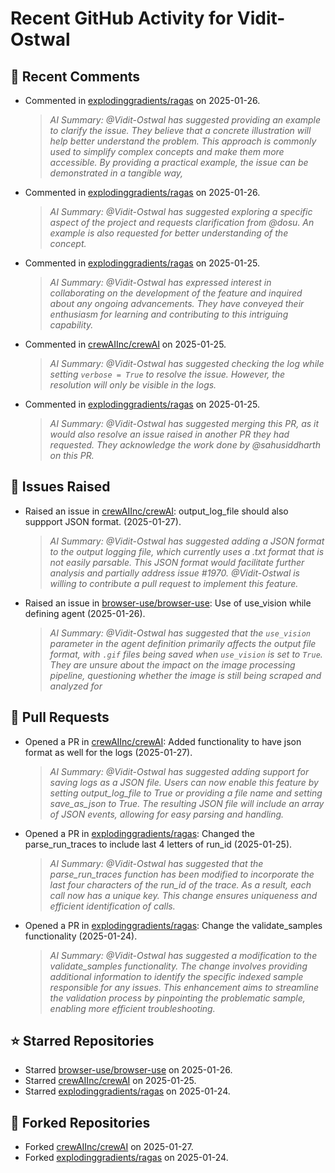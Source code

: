 # Recent GitHub Activity for Vidit-Ostwal

## 💬 Recent Comments
- Commented in [explodinggradients/ragas](https://github.com/explodinggradients/ragas/issues/1882#issuecomment-2614335490) on 2025-01-26.
  > *AI Summary: @Vidit-Ostwal has suggested providing an example to clarify the issue. They believe that a concrete illustration will help better understand the problem. This approach is commonly used to simplify complex concepts and make them more accessible. By providing a practical example, the issue can be demonstrated in a tangible way,*
- Commented in [explodinggradients/ragas](https://github.com/explodinggradients/ragas/issues/1882#issuecomment-2614334336) on 2025-01-26.
  > *AI Summary: @Vidit-Ostwal has suggested exploring a specific aspect of the project and requests clarification from @dosu. An example is also requested for better understanding of the concept.*
- Commented in [explodinggradients/ragas](https://github.com/explodinggradients/ragas/issues/1797#issuecomment-2614050877) on 2025-01-25.
  > *AI Summary: @Vidit-Ostwal has expressed interest in collaborating on the development of the feature and inquired about any ongoing advancements. They have conveyed their enthusiasm for learning and contributing to this intriguing capability.*
- Commented in [crewAIInc/crewAI](https://github.com/crewAIInc/crewAI/issues/1970#issuecomment-2613994381) on 2025-01-25.
  > *AI Summary: @Vidit-Ostwal has suggested checking the log while setting `verbose = True` to resolve the issue. However, the resolution will only be visible in the logs.*
- Commented in [explodinggradients/ragas](https://github.com/explodinggradients/ragas/pull/1881#issuecomment-2613963202) on 2025-01-25.
  > *AI Summary: @Vidit-Ostwal has suggested merging this PR, as it would also resolve an issue raised in another PR they had requested. They acknowledge the work done by @sahusiddharth on this PR.*

## 🐛 Issues Raised
- Raised an issue in [crewAIInc/crewAI](https://github.com/crewAIInc/crewAI/issues/1984): output_log_file should also suppport JSON format. (2025-01-27).
  > *AI Summary: @Vidit-Ostwal has suggested adding a JSON format to the output logging file, which currently uses a .txt format that is not easily parsable. This JSON format would facilitate further analysis and partially address issue #1970. @Vidit-Ostwal is willing to contribute a pull request to implement this feature.*
- Raised an issue in [browser-use/browser-use](https://github.com/browser-use/browser-use/issues/407): Use of use_vision while defining agent (2025-01-26).
  > *AI Summary: @Vidit-Ostwal has suggested that the `use_vision` parameter in the agent definition primarily affects the output file format, with `.gif` files being saved when `use_vision` is set to `True`. They are unsure about the impact on the image processing pipeline, questioning whether the image is still being scraped and analyzed for*

## 🚀 Pull Requests
- Opened a PR in [crewAIInc/crewAI](https://github.com/crewAIInc/crewAI/pull/1985): Added functionality to have json format as well for the logs (2025-01-27).
  > *AI Summary: @Vidit-Ostwal has suggested adding support for saving logs as a JSON file. Users can now enable this feature by setting output_log_file to True or providing a file name and setting save_as_json to True. The resulting JSON file will include an array of JSON events, allowing for easy parsing and handling.*
- Opened a PR in [explodinggradients/ragas](https://github.com/explodinggradients/ragas/pull/1880): Changed the parse_run_traces to include last 4 letters of run_id (2025-01-25).
  > *AI Summary: @Vidit-Ostwal has suggested that the parse_run_traces function has been modified to incorporate the last four characters of the run_id of the trace. As a result, each call now has a unique key. This change ensures uniqueness and efficient identification of calls.*
- Opened a PR in [explodinggradients/ragas](https://github.com/explodinggradients/ragas/pull/1879): Change the validate_samples functionality (2025-01-24).
  > *AI Summary: @Vidit-Ostwal has suggested a modification to the validate_samples functionality. The change involves providing additional information to identify the specific indexed sample responsible for any issues. This enhancement aims to streamline the validation process by pinpointing the problematic sample, enabling more efficient troubleshooting.*

## ⭐ Starred Repositories
- Starred [browser-use/browser-use](https://github.com/browser-use/browser-use) on 2025-01-26.
- Starred [crewAIInc/crewAI](https://github.com/crewAIInc/crewAI) on 2025-01-25.
- Starred [explodinggradients/ragas](https://github.com/explodinggradients/ragas) on 2025-01-24.

## 🍴 Forked Repositories
- Forked [crewAIInc/crewAI](https://github.com/Vidit-Ostwal/crewAI) on 2025-01-27.
- Forked [explodinggradients/ragas](https://github.com/Vidit-Ostwal/ragas) on 2025-01-24.

